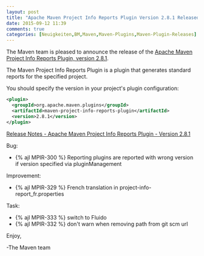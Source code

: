 ```yaml
---
layout: post
title: "Apache Maven Project Info Reports Plugin Version 2.8.1 Released"
date: 2015-09-12 11:39
comments: true
categories: [Neuigkeiten,BM,Maven,Maven-Plugins,Maven-Plugin-Releases]
---
```

The Maven team is pleased to announce the release of the [Apache Maven Project 
Info Reports Plugin, version 2.8.1](http://maven.apache.org/plugins/maven-project-info-reports-plugin/).

The Maven Project Info Reports Plugin is a plugin that generates standard
reports for the specified project.


You should specify the version in your project's plugin configuration:

``` xml
<plugin>
  <groupId>org.apache.maven.plugins</groupId>
  <artifactId>maven-project-info-reports-plugin</artifactId>
  <version>2.8.1</version>
</plugin>
```

<!-- more -->


[Release Notes - Apache Maven Project Info Reports Plugin - Version 2.8.1](https://issues.apache.org/jira/secure/ReleaseNote.jspa?projectId=12317821&version=12331185)

Bug:

 * {% ajl MPIR-300 %} Reporting plugins are reported with wrong version if version specified via pluginManagement

Improvement:

 * {% ajl MPIR-329 %} French translation in project-info-report_fr.properties

Task:

 * {% ajl MPIR-333 %} switch to Fluido
 * {% ajl MPIR-332 %} don't warn when removing path from git scm url


Enjoy,

-The Maven team
